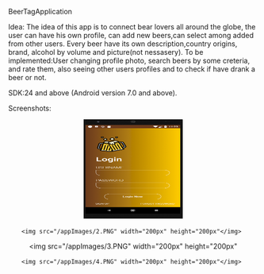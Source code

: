  BeerTagApplication



Idea:
The idea of this app is to connect bear lovers all around the globe,
the user can have his own profile, can add new beers,can select among added from other users. Every beer have its own description,country origins, brand, alcohol by volume and picture(not nessasery).
To be implemented:User changing profile photo, search beers by some creteria, and rate them, also seeing other users profiles and to check if have drank a beer or not.


SDK:24 and above (Android version 7.0 and above).

Screenshots:
	
<div align="center">
    <img src="/appImages/pic.PNG" width="200px" height="200px"</img> 

    <img src="/appImages/2.PNG" width="200px" height="200px"</img> 

<img src="/appImages/3.PNG" width="200px" height="200px"</img> 

    <img src="/appImages/4.PNG" width="200px" height="200px"</img> 

</div>

 
 

 
 










